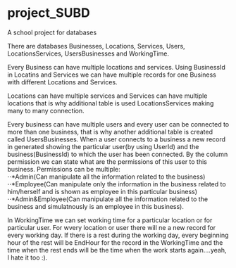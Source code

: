 # project_SUBD
A school project for databases



There are databases Businesses, Locations, Services, Users, LocationsServices, UsersBusinesses and WorkingTime.

  Every Business can have multiple locations and services. Using BusinessId in Locatins and Services we can have multiple records for one Business with different Locations and Services.
  
  Locations can have multiple services and Services can have multiple locations that is why additional table is used LocationsServices making many to many connection.
  
  Every business can have multiple users and every user can be connected to more than one business, that is why another additional table is created called UsersBusinesses. 
  When a user connects to a business a new record in generated showing the particular user(by using UserId) and the business(BusinessId) to which the user has been connected. By the column permission we can state what are the permissions of this user to this business. Permissions can be multiple:<br>
  ⋅⋅*Admin(Can manipulate all the information related to the business)<br>
  ⋅⋅*Employee(Can manipulate only the information in the business related to him/herself and is shown as employee in this particular business)<br>
  ⋅⋅*Admin&Employee(Can manipulate all the information related to the business and simulatnously is an employee in this business).
  
  In WorkingTime we can set working time for a particular location or for particular user. For wvery location or user there will ne a new record for every working day. If there is a rest during the working day, every beginning hour of the rest will be EndHour for the record in the WorkingTime and the time when the rest ends will be the time when the work starts again....yeah, I hate it too :).
